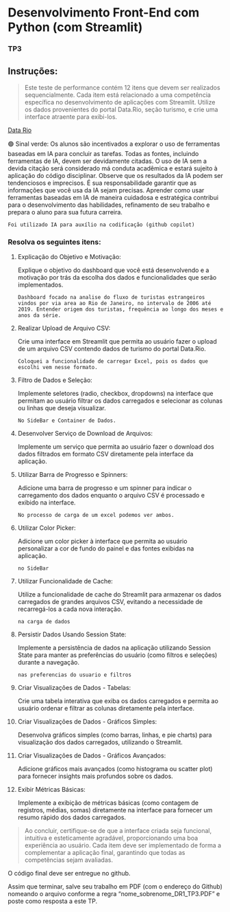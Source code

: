 # Desenvolvimento Front-End com Python (com Streamlit)
### TP3

## Instruções:

> Este teste de performance contém 12 itens que devem ser realizados sequencialmente. Cada item está relacionado a uma competência específica no desenvolvimento de aplicações com Streamlit. Utilize os dados provenientes do portal Data.Rio, seção turismo, e crie uma interface atraente para exibi-los. 

[Data Rio](https://www.data.rio/search?groupIds=729990e9fbc04c6ebf81715ab438cae8)

🟢 Sinal verde: Os alunos são incentivados a explorar o uso de ferramentas baseadas em IA para concluir as tarefas. Todas as fontes, incluindo ferramentas de IA, devem ser devidamente citadas. O uso de IA sem a devida citação será considerado má conduta acadêmica e estará sujeito à aplicação do código disciplinar. Observe que os resultados da IA podem ser tendenciosos e imprecisos. É sua responsabilidade garantir que as informações que você usa da IA sejam precisas. Aprender como usar ferramentas baseadas em IA de maneira cuidadosa e estratégica contribui para o desenvolvimento das habilidades, refinamento de seu trabalho e prepara o aluno para sua futura carreira.

``` Foi utilizado IA para auxílio na codificação (github copilot) ```

### Resolva os seguintes itens: 

1. Explicação do Objetivo e Motivação:

    Explique o objetivo do dashboard que você está desenvolvendo e a motivação por trás da escolha dos dados e funcionalidades que serão implementados.

    ```Dashboard focado na analise do fluxo de turistas estrangeiros vindos por via area ao Rio de Janeiro, no intervalo de 2006 até 2019. Entender origem dos turistas, frequência ao longo dos meses e anos da série.```

2. Realizar Upload de Arquivo CSV:

    Crie uma interface em Streamlit que permita ao usuário fazer o upload de um arquivo CSV contendo dados de turismo do portal Data.Rio.
    
    ```Coloquei a funcionalidade de carregar Excel, pois os dados que escolhi vem nesse formato.```
 
3. Filtro de Dados e Seleção:

    Implemente seletores (radio, checkbox, dropdowns) na interface que permitam ao usuário filtrar os dados carregados e selecionar as colunas ou linhas que deseja visualizar.

    ```No SideBar e Container de Dados.```


4. Desenvolver Serviço de Download de Arquivos:

    Implemente um serviço que permita ao usuário fazer o download dos dados filtrados em formato CSV diretamente pela interface da aplicação.

5. Utilizar Barra de Progresso e Spinners:

    Adicione uma barra de progresso e um spinner para indicar o carregamento dos dados enquanto o arquivo CSV é processado e exibido na interface.

    ```No processo de carga de um excel podemos ver ambos.```

6. Utilizar Color Picker:

    Adicione um color picker à interface que permita ao usuário personalizar a cor de fundo do painel e das fontes exibidas na aplicação.

    ``` no SideBar ```

7. Utilizar Funcionalidade de Cache:

    Utilize a funcionalidade de cache do Streamlit para armazenar os dados carregados de grandes arquivos CSV, evitando a necessidade de recarregá-los a cada nova interação.

    ``` na carga de dados ```

8. Persistir Dados Usando Session State:

    Implemente a persistência de dados na aplicação utilizando Session State para manter as preferências do usuário (como filtros e seleções) durante a navegação.

    ``` nas preferencias do usuario e filtros ```


9. Criar Visualizações de Dados - Tabelas:

    Crie uma tabela interativa que exiba os dados carregados e permita ao usuário ordenar e filtrar as colunas diretamente pela interface.
 

10. Criar Visualizações de Dados - Gráficos Simples:

    Desenvolva gráficos simples (como barras, linhas, e pie charts) para visualização dos dados carregados, utilizando o Streamlit.

11. Criar Visualizações de Dados - Gráficos Avançados:

    Adicione gráficos mais avançados (como histograma ou scatter plot) para fornecer insights mais profundos sobre os dados.

12. Exibir Métricas Básicas:

    Implemente a exibição de métricas básicas (como contagem de registros, médias, somas) diretamente na interface para fornecer um resumo rápido dos dados carregados.


> Ao concluir, certifique-se de que a interface criada seja funcional, intuitiva e esteticamente agradável, proporcionando uma boa experiência ao usuário. Cada item deve ser implementado de forma a complementar a aplicação final, garantindo que todas as competências sejam avaliadas.

O código final deve ser entregue no github.

Assim que terminar, salve seu trabalho em PDF (com o endereço do Github) nomeando o arquivo conforme a regra “nome_sobrenome_DR1_TP3.PDF” e poste como resposta a este TP.